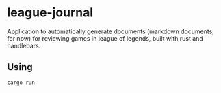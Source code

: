 # league-journal

Application to automatically generate documents (markdown documents, for now) for reviewing games in league of legends, built with rust and handlebars.

## Using

`cargo run`
